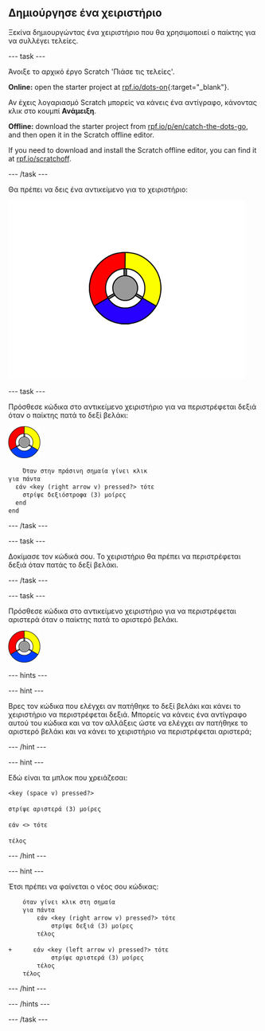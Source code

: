 ## Δημιούργησε ένα χειριστήριο

Ξεκίνα δημιουργώντας ένα χειριστήριο που θα χρησιμοποιεί ο παίκτης για να συλλέγει τελείες.

\--- task \---

Άνοιξε το αρχικό έργο Scratch 'Πιάσε τις τελείες'.

**Online:** open the starter project at [rpf.io/dots-on](https://rpf.io/dots-on){:target="_blank"}.

Αν έχεις λογαριασμό Scratch μπορείς να κάνεις ένα αντίγραφο, κάνοντας κλικ στο κουμπί **Ανάμειξη**.

**Offline:** download the starter project from [rpf.io/p/en/catch-the-dots-go](https://rpf.io/p/en/catch-the-dots-go), and then open it in the Scratch offline editor.

If you need to download and install the Scratch offline editor, you can find it at [rpf.io/scratchoff](https://rpf.io/scratchoff).

\--- /task \---

Θα πρέπει να δεις ένα αντικείμενο για το χειριστήριο:

![στιγμιότυπο οθόνης](images/dots-controller.png)

\--- task \---

Πρόσθεσε κώδικα στο αντικείμενο χειριστήριο για να περιστρέφεται δεξιά όταν ο παίκτης πατά το δεξί βελάκι:

![Αντικείμενο χειριστήριο](images/controller-sprite.png)

```blocks3
    Όταν στην πράσινη σημαία γίνει κλικ
για πάντα 
  εάν <key (right arrow v) pressed?> τότε 
    στρίψε δεξιόστροφα (3) μοίρες
  end
end
```

\--- /task \---

\--- task \---

Δοκίμασε τον κώδικά σου. Το χειριστήριο θα πρέπει να περιστρέφεται δεξιά όταν πατάς το δεξί βελάκι.

\--- /task \---

\--- task \---

Πρόσθεσε κώδικα στο αντικείμενο χειριστήριο για να περιστρέφεται αριστερά όταν ο παίκτης πατά το αριστερό βελάκι.

![Αντικείμενο χειριστήριο](images/controller-sprite.png)

\--- hints \---

\--- hint \---

Βρες τον κώδικα που ελέγχει αν πατήθηκε το δεξί βελάκι και κάνει το χειριστήριο να περιστρέφεται δεξιά. Μπορείς να κάνεις ένα αντίγραφο αυτού του κώδικα και να τον αλλάξεις ώστε να ελέγχει αν πατήθηκε το αριστερό βελάκι και να κάνει το χειριστήριο να περιστρέφεται αριστερά;

\--- /hint \---

\--- hint \---

Εδώ είναι τα μπλοκ που χρειάζεσαι:

```blocks3
<key (space v) pressed?>

στρίψε αριστερά (3) μοίρες

εάν <> τότε

τέλος
```

\--- /hint \---

\--- hint \---

Έτσι πρέπει να φαίνεται ο νέος σου κώδικας:

```blocks3
    όταν γίνει κλικ στη σημαία
    για πάντα
        εάν <key (right arrow v) pressed?> τότε
            στρίψε δεξιά (3) μοίρες
        τέλος

+      εάν <key (left arrow v) pressed?> τότε
            στρίψε αριστερά (3) μοίρες
        τέλος
    τέλος
```

\--- /hint \---

\--- /hints \---

\--- /task \---